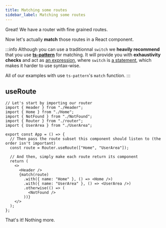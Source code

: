 ```yaml
---
title: Matching some routes
sidebar_label: Matching some routes
---
```


Great! We have a router with fine grained routes.

Now let's actually **match** those routes in a React component.

:::info
Although you can use a traditionnal `switch` we **heavily recommend** that you use **[ts-pattern](https://github.com/gvergnaud/ts-pattern)** for matching. It will provide you with **exhaustivity checks** and act as [an expression](https://developer.mozilla.org/en-US/docs/Web/JavaScript/Guide/Expressions_and_Operators#expressions), where `switch` is [a statement](https://developer.mozilla.org/en-US/docs/Web/JavaScript/Reference/Statements#statements_and_declarations_by_category), which makes it harder to use syntax-wise.

All of our examples with use `ts-pattern`'s `match` function.
:::

## useRoute

```tsx title="src/App.tsx"
// Let's start by importing our router
import { Header } from "./Header";
import { Home } from "./Home";
import { NotFound } from "./NotFound";
import { Router } from "./router";
import { UserArea } from "./UserArea";

export const App = () => {
  // Then pass the route subset this component should listen to (the order isn't important)
  const route = Router.useRoute(["Home", "UserArea"]);

  // And then, simply make each route return its component
  return (
    <>
      <Header />
      {match(route)
        .with({ name: "Home" }, () => <Home />)
        .with({ name: "UserArea" }, () => <UserArea />)
        .otherwise(() => (
          <NotFound />
        ))}
    </>
  );
};
```

That's it! Nothing more.
